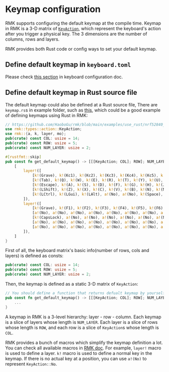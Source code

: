 # Keymap configuration

RMK supports configuring the default keymap at the compile time. Keymap in RMK is a 3-D matrix of [`KeyAction`](https://docs.rs/rmk/latest/rmk/action/enum.KeyAction.html), which represent the keyboard's action after you trigger a physical key. The 3 dimensions are the number of columns, rows and layers.

RMK provides both Rust code or config ways to set your default keymap.

## Define default keymap in `keyboard.toml`

Please check [this section](../layout) in keyboard configuration doc.

## Define default keymap in Rust source file

The default keymap could also be defined at a Rust source file, There are `keymap.rs`s in example folder, such as [this](https://github.com/HaoboGu/rmk/blob/main/examples/use_rust/nrf52840_ble/src/keymap.rs), which could be a good example of defining keymaps using Rust in RMK:

```rust
// https://github.com/HaoboGu/rmk/blob/main/examples/use_rust/nrf52840_ble/src/keymap.rs
use rmk::types::action::KeyAction;
use rmk::{a, k, layer, mo};
pub(crate) const COL: usize = 14;
pub(crate) const ROW: usize = 5;
pub(crate) const NUM_LAYER: usize = 2;

#[rustfmt::skip]
pub const fn get_default_keymap() -> [[[KeyAction; COL]; ROW]; NUM_LAYER] {
    [
        layer!([
            [k!(Grave), k!(Kc1), k!(Kc2), k!(Kc3), k!(Kc4), k!(Kc5), k!(Kc6), k!(Kc7), k!(Kc8), k!(Kc9), k!(Kc0), k!(Minus), k!(Equal), k!(Backspace)],
            [k!(Tab), k!(Q), k!(W), k!(E), k!(R), k!(T), k!(Y), k!(U), k!(I), k!(O), k!(P), k!(LeftBracket), k!(RightBracket), k!(Backslash)],
            [k!(Escape), k!(A), k!(S), k!(D), k!(F), k!(G), k!(H), k!(J), k!(K), k!(L), k!(Semicolon), k!(Quote), a!(No), k!(Enter)],
            [k!(LShift), k!(Z), k!(X), k!(C), k!(V), k!(B), k!(N), k!(M), k!(Comma), k!(Dot), k!(Slash), a!(No), a!(No), k!(RShift)],
            [k!(LCtrl), k!(LGui), k!(LAlt), a!(No), a!(No), k!(Space), a!(No), a!(No), a!(No), mo!(1), k!(RAlt), a!(No), k!(RGui), k!(RCtrl)]
        ]),
        layer!([
            [k!(Grave), k!(F1), k!(F2), k!(F3), k!(F4), k!(F5), k!(F6), k!(F7), k!(F8), k!(F9), k!(F10), k!(F11), k!(F12), k!(Delete)],
            [a!(No), a!(No), a!(No), a!(No), a!(No), a!(No), a!(No), a!(No), a!(No), a!(No), a!(No), a!(No), a!(No), a!(No)],
            [k!(CapsLock), a!(No), a!(No), a!(No), a!(No), a!(No), a!(No), a!(No), a!(No), a!(No), a!(No), a!(No), a!(No), a!(No)],
            [a!(No), a!(No), a!(No), a!(No), a!(No), a!(No), a!(No), a!(No), a!(No), a!(No), a!(No), a!(No), a!(No), k!(Up)],
            [a!(No), a!(No), a!(No), a!(No), a!(No), a!(No), a!(No), a!(No), a!(No), a!(No), k!(Left), a!(No), k!(Down), k!(Right)]
        ]),
    ]
}

```

First of all, the keyboard matrix's basic info(number of rows, cols and layers) is defined as consts:

```rust
pub(crate) const COL: usize = 14;
pub(crate) const ROW: usize = 5;
pub(crate) const NUM_LAYER: usize = 2;
```

Then, the keymap is defined as a static 3-D matrix of `KeyAction`:

```rust
// You should define a function that returns defualt keymap by yourself
pub const fn get_default_keymap() -> [[[KeyAction; COL]; ROW]; NUM_LAYER] {
    ...
}
```

A keymap in RMK is a 3-level hierarchy: layer - row - column. Each keymap is a slice of layers whose length is `NUM_LAYER`. Each layer is a slice of rows whose length is `ROW`, and each row is a slice of `KeyAction`s whose length is `COL`.

RMK provides a bunch of macros which simplify the keymap definition a lot. You can check all available macros in [RMK doc](https://docs.rs/rmk/latest/rmk/index.html#macros). For example, `layer!` macro is used to define a layer. `k!` macro is used to define a normal key in the keymap. If there is no actual key at a position, you can use `a!(No)` to represent `KeyAction::No`.
